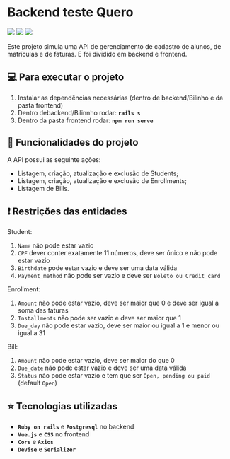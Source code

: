 # Backend teste Quero
<p>
    <img src="http://img.shields.io/static/v1?label=LICENSE&message=MIT&color=green"/>
    <img src="http://img.shields.io/static/v1?label=VERSION&message=1.0&color=blue"/>
    <img src="http://img.shields.io/static/v1?label=STATUS&message=REFACTORATION&color=orange"/>
</p>

Este projeto simula uma API de gerenciamento de cadastro de alunos, de matrículas e de faturas.
E foi dividido em backend e frontend.

## :computer: Para executar o projeto

 1) Instalar as dependências necessárias (dentro de backend/Bilinho e da pasta frontend)
 2) Dentro debackend/Bilinnho rodar: **`rails s`**
 3) Dentro da pasta frontend rodar: **`npm run serve`**

## :hammer: Funcionalidades do projeto

A API possui as seguinte ações:

* Listagem, criação, atualização e exclusão de Students;
* Listagem, criação, atualização e exclusão de Enrollments;
* Listagem de Bills.

## :exclamation: Restrições das entidades

Student:

 1) `Name` não pode estar vazio
 2) `CPF` dever conter exatamente 11 números, deve ser único e não pode estar vazio
 3) `Birthdate` pode estar vazio e deve ser uma data válida
 4) `Payment_method` não pode ser vazio e deve ser `Boleto ou Credit_card`

Enrollment:

 1) `Amount` não pode estar vazio, deve ser maior que 0 e deve ser igual a soma das faturas
 2) `Installments` não pode ser vazio e deve ser maior que 1
 3) `Due_day` não pode estar vazio, deve ser maior ou igual a 1 e menor ou igual a 31 

Bill:

 1) `Amount` não pode estar vazio, deve ser maior do que 0 
 2) `Due_date` não pode estar vazio e deve ser uma data válida
 3) `Status` não pode estar vazio e tem que ser `Open, pending ou paid` (default `Open`)


## :star: Tecnologias utilizadas

- **`Ruby on rails`** e **`Postgresql`** no backend
- **`Vue.js`** e **`CSS`** no frontend
- **`Cors`** e **`Axios`**
- **`Devise`** e **`Serializer`**